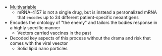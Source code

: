 - [Multivariable](https://www.nature.com/articles/d41591-023-00072-0)
   - mRNA-4157 is not a single drug, but is instead a personalized mRNA that `encodes` up to 34 different patient-specific neoantigens
- Encodes the ontology of "the enemy" and tailors the bodies response in a highly specific manner
   - Vectors carried vaccines in the past
- Decoded key aspects of this process without the drama and risk that comes with the viral veector
   - Solid lipid nano particles  
